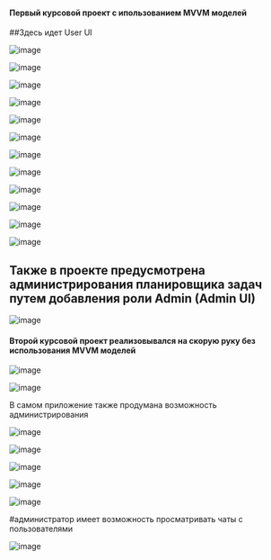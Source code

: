 #### Первый курсовой проект с ипользованием MVVM моделей

##Здесь идет User UI

![image](https://github.com/OverCome321/CourseProjects/assets/113111030/10bfddf8-e1ad-4d94-a0a2-6a3db9b3659c)

![image](https://github.com/OverCome321/CourseProjects/assets/113111030/5c0fc0a7-729a-43ca-abf5-183e7828b9f9)

![image](https://github.com/OverCome321/CourseProjects/assets/113111030/7d3c82f4-6c6b-4cd3-9410-a98f0e76d6c8)

![image](https://github.com/OverCome321/CourseProjects/assets/113111030/33b8fa4a-3d8d-4c63-869e-9b188e083743)

![image](https://github.com/OverCome321/CourseProjects/assets/113111030/46ae90c0-5e4f-4851-9f65-44ba559e2034)

![image](https://github.com/OverCome321/CourseProjects/assets/113111030/25bc05a1-2be3-48c0-a9dd-7e5da2277e80)

![image](https://github.com/OverCome321/CourseProjects/assets/113111030/39316ee2-a377-40e4-aaf0-46959408f60f)

![image](https://github.com/OverCome321/CourseProjects/assets/113111030/6fa146f1-74db-44e9-aa28-420ef6813458)

![image](https://github.com/OverCome321/CourseProjects/assets/113111030/1125755c-fac4-4a47-ad9e-40dc16f2ea46)

![image](https://github.com/OverCome321/CourseProjects/assets/113111030/8f875457-618a-40b9-aba6-f4721e3d9edc)

![image](https://github.com/OverCome321/CourseProjects/assets/113111030/0fb890db-3014-4d58-bfc6-ef8ef5a76632)

![image](https://github.com/OverCome321/CourseProjects/assets/113111030/cc1c5453-0ce4-431f-aab4-0c5a3728d7c5)

## Также в проекте предусмотрена администрирования планировщика задач путем добавления роли Admin (Admin UI)

![image](https://github.com/OverCome321/CourseProjects/assets/113111030/ff0dd243-6166-4d56-a1f8-20ba268186a8)

#### Второй курсовой проект реализовывался на скорую руку без использования MVVM моделей

![image](https://github.com/OverCome321/CourseProjects/assets/113111030/e5055fe7-e0bb-4f83-8e80-68989f2d8d75)

![image](https://github.com/OverCome321/CourseProjects/assets/113111030/a7579b3f-f67d-48d3-b1eb-16a6a91221ef)

В самом приложение также продумана возможность администрирования 

![image](https://github.com/OverCome321/CourseProjects/assets/113111030/cc48059d-09b8-4aa9-82b4-2f6030c417cf)

![image](https://github.com/OverCome321/CourseProjects/assets/113111030/1089aeca-09d1-4cb6-9273-47f28eef2937)

![image](https://github.com/OverCome321/CourseProjects/assets/113111030/b8eb42f6-841c-4912-88e1-43cb1b3d2d79)

![image](https://github.com/OverCome321/CourseProjects/assets/113111030/457c5d62-b864-4558-ad36-ff7e11c36837)

![image](https://github.com/OverCome321/CourseProjects/assets/113111030/42671747-5f9d-4233-aa54-db2bcbd181ce)

#администратор имеет возможность просматривать чаты с пользователями

![image](https://github.com/OverCome321/CourseProjects/assets/113111030/f3b2fff3-3c13-4df8-b462-e47f38036238)
